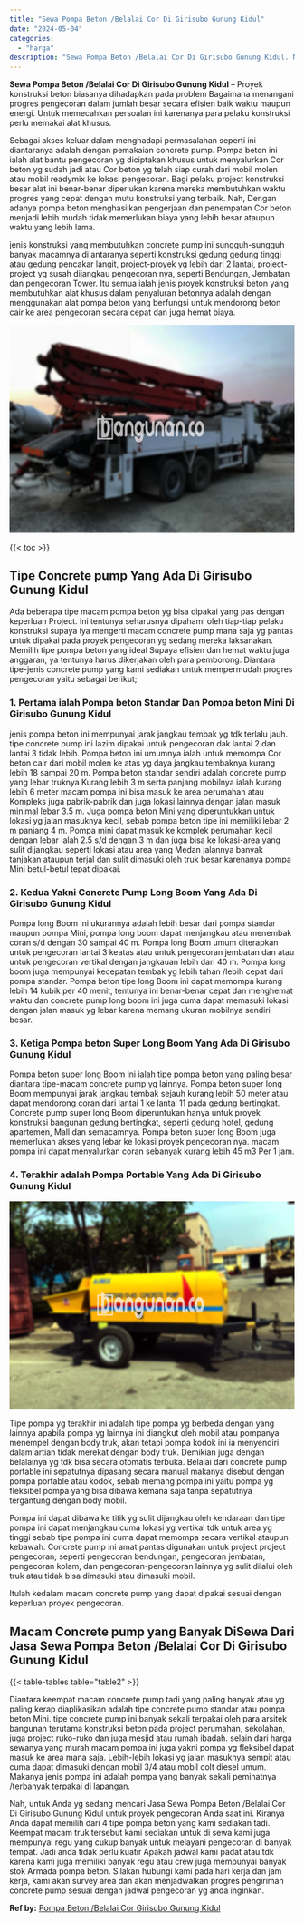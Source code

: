 ```yaml
---
title: "Sewa Pompa Beton /Belalai Cor Di Girisubo Gunung Kidul"
date: "2024-05-04"
categories: 
  - "harga"
description: "Sewa Pompa Beton /Belalai Cor Di Girisubo Gunung Kidul. Nah, untuk Anda yg sedang mencari Jasa Sewa Pompa Beton /Belalai Cor Di Girisubo Gunung Kidul untuk p..."
---
```


**Sewa Pompa Beton /Belalai Cor Di Girisubo Gunung Kidul** – Proyek konstruksi beton biasanya dihadapkan pada problem Bagaimana menangani progres pengecoran dalam jumlah besar secara efisien baik waktu maupun energi. Untuk memecahkan persoalan ini karenanya para pelaku konstruksi perlu memakai alat khusus.

Sebagai akses keluar dalam menghadapi permasalahan seperti ini diantaranya adalah dengan pemakaian concrete pump. Pompa beton ini ialah alat bantu pengecoran yg diciptakan khusus untuk menyalurkan Cor beton yg sudah jadi atau Cor beton yg telah siap curah dari mobil molen atau mobil readymix ke lokasi pengecoran. Bagi pelaku project konstruksi besar alat ini benar-benar diperlukan karena mereka membutuhkan waktu progres yang cepat dengan mutu konstruksi yang terbaik. Nah, Dengan adanya pompa beton menghasilkan pengerjaan dan penempatan Cor beton menjadi lebih mudah tidak memerlukan biaya yang lebih besar ataupun waktu yang lebih lama.

jenis konstruksi yang membutuhkan concrete pump ini sungguh-sungguh banyak macamnya di antaranya seperti konstruksi gedung gedung tinggi atau gedung pencakar langit, project-proyek yg lebih dari 2 lantai, project-project yg susah dijangkau pengecoran nya, seperti Bendungan, Jembatan dan pengecoran Tower. Itu semua ialah jenis proyek konstruksi beton yang membutuhkan alat khusus dalam penyaluran betonnya adalah dengan menggunakan alat pompa beton yang berfungsi untuk mendorong beton cair ke area pengecoran secara cepat dan juga hemat biaya.

![Sewa Pompa Beton /Belalai Cor Di Girisubo Gunung Kidul](/images/sewa-concrete-pump-24.png)

{{< toc >}}

## Tipe Concrete pump Yang Ada Di Girisubo Gunung Kidul

Ada beberapa tipe macam pompa beton yg bisa dipakai yang pas dengan keperluan Project. Ini tentunya seharusnya dipahami oleh tiap-tiap pelaku konstruksi supaya iya mengerti macam concrete pump mana saja yg pantas untuk dipakai pada proyek pengecoran yg sedang mereka laksanakan. Memilih tipe pompa beton yang ideal Supaya efisien dan hemat waktu juga anggaran, ya tentunya harus dikerjakan oleh para pemborong. Diantara tipe-jenis concrete pump yang kami sediakan untuk mempermudah progres pengecoran yaitu sebagai berikut;

### 1\. Pertama ialah Pompa beton Standar Dan Pompa beton Mini Di Girisubo Gunung Kidul

jenis pompa beton ini mempunyai jarak jangkau tembak yg tdk terlalu jauh. tipe concrete pump ini lazim dipakai untuk pengecoran dak lantai 2 dan lantai 3 tidak lebih. Pompa beton ini umumnya ialah untuk memompa Cor beton cair dari mobil molen ke atas yg daya jangkau tembaknya kurang lebih 18 sampai 20 m. Pompa beton standar sendiri adalah concrete pump yang lebar truknya Kurang lebih 3 m serta panjang mobilnya ialah kurang lebih 6 meter macam pompa ini bisa masuk ke area perumahan atau Kompleks juga pabrik-pabrik dan juga lokasi lainnya dengan jalan masuk minimal lebar 3.5 m. Juga pompa beton Mini yang diperuntukkan untuk lokasi yg jalan masuknya kecil, sebab pompa beton tipe ini memiliki lebar 2 m panjang 4 m. Pompa mini dapat masuk ke komplek perumahan kecil dengan lebar ialah 2.5 s/d dengan 3 m dan juga bisa ke lokasi-area yang sulit dijangkau seperti lokasi atau area yang Medan jalannya banyak tanjakan ataupun terjal dan sulit dimasuki oleh truk besar karenanya pompa Mini betul-betul tepat dipakai.

### 2\. Kedua Yakni Concrete Pump Long Boom Yang Ada Di Girisubo Gunung Kidul

Pompa long Boom ini ukurannya adalah lebih besar dari pompa standar maupun pompa Mini, pompa long boom dapat menjangkau atau menembak coran s/d dengan 30 sampai 40 m. Pompa long Boom umum diterapkan untuk pengecoran lantai 3 keatas atau untuk pengecoran jembatan dan atau untuk pengecoran vertikal dengan jangkauan lebih dari 40 m. Pompa long boom juga mempunyai kecepatan tembak yg lebih tahan /lebih cepat dari pompa standar. Pompa beton tipe long Boom ini dapat memompa kurang lebih 14 kubik per 40 menit, tentunya ini benar-benar cepat dan menghemat waktu dan concrete pump long boom ini juga cuma dapat memasuki lokasi dengan jalan masuk yg lebar karena memang ukuran mobilnya sendiri besar.

### 3\. Ketiga Pompa beton Super Long Boom Yang Ada Di Girisubo Gunung Kidul

Pompa beton super long Boom ini ialah tipe pompa beton yang paling besar diantara tipe-macam concrete pump yg lainnya. Pompa beton super long Boom mempunyai jarak jangkau tembak sejauh kurang lebih 50 meter atau dapat mendorong coran dari lantai 1 ke lantai 11 pada gedung bertingkat. Concrete pump super long Boom diperuntukan hanya untuk proyek konstruksi bangunan gedung bertingkat, seperti gedung hotel, gedung apartemen, Mall dan semacamnya. Pompa beton super long Boom juga memerlukan akses yang lebar ke lokasi proyek pengecoran nya. macam pompa ini dapat menyalurkan coran sebanyak kurang lebih 45 m3 Per 1 jam.

### 4\. Terakhir adalah Pompa Portable Yang Ada Di Girisubo Gunung Kidul

![Sewa Pompa Beton /Belalai Cor Di Girisubo Gunung Kidul](/images/sewa-concrete-pump-02.png)

Tipe pompa yg terakhir ini adalah tipe pompa yg berbeda dengan yang lainnya apabila pompa yg lainnya ini diangkut oleh mobil atau pompanya menempel dengan body truk, akan tetapi pompa kodok ini ia menyendiri dalam artian tidak merekat dengan body truk. Demikian juga dengan belalainya yg tdk bisa secara otomatis terbuka. Belalai dari concrete pump portable ini sepatutnya dipasang secara manual makanya disebut dengan pompa portable atau kodok, sebab memang pompa ini yaitu pompa yg fleksibel pompa yang bisa dibawa kemana saja tanpa sepatutnya tergantung dengan body mobil.

Pompa ini dapat dibawa ke titik yg sulit dijangkau oleh kendaraan dan tipe pompa ini dapat menjangkau cuma lokasi yg vertikal tdk untuk area yg tinggi sebab tipe pompa ini cuma dapat memompa secara vertikal ataupun kebawah. Concrete pump ini amat pantas digunakan untuk project project pengecoran; seperti pengecoran bendungan, pengecoran jembatan, pengecoran kolam, dan pengecoran-pengecoran lainnya yg sulit dilalui oleh truk atau tidak bisa dimasuki atau dimasuki mobil.

Itulah kedalam macam concrete pump yang dapat dipakai sesuai dengan keperluan proyek pengecoran.

## Macam Concrete pump yang Banyak DiSewa Dari Jasa Sewa Pompa Beton /Belalai Cor Di Girisubo Gunung Kidul

{{< table-tables table="table2" >}}

Diantara keempat macam concrete pump tadi yang paling banyak atau yg paling kerap diaplikasikan adalah tipe concrete pump standar atau pompa beton Mini. tipe concrete pump ini banyak sekali terpakai oleh para arsitek bangunan terutama konstruksi beton pada project perumahan, sekolahan, juga project ruko-ruko dan juga mesjid atau rumah ibadah. selain dari harga sewanya yang murah macam pompa ini juga yakni pompa yg fleksibel dapat masuk ke area mana saja. Lebih-lebih lokasi yg jalan masuknya sempit atau cuma dapat dimasuki dengan mobil 3/4 atau mobil colt diesel umum. Makanya jenis pompa ini adalah pompa yang banyak sekali peminatnya /terbanyak terpakai di lapangan.

Nah, untuk Anda yg sedang mencari Jasa Sewa Pompa Beton /Belalai Cor Di Girisubo Gunung Kidul untuk proyek pengecoran Anda saat ini. Kiranya Anda dapat memilih dari 4 tipe pompa beton yang kami sediakan tadi. Keempat macam truk tersebut kami sediakan untuk di sewa kami juga mempunyai regu yang cukup banyak untuk melayani pengecoran di banyak tempat. Jadi anda tidak perlu kuatir Apakah jadwal kami padat atau tdk karena kami juga memiliki banyak regu atau crew juga mempunyai banyak stok Armada pompa beton. Silakan hubungi kami pada hari kerja dan jam kerja, kami akan survey area dan akan menjadwalkan progres pengiriman concrete pump sesuai dengan jadwal pengecoran yg anda inginkan.

**Ref by:** [Pompa Beton /Belalai Cor Girisubo Gunung Kidul](https://id.wikipedia.org/wiki/Pompa)
